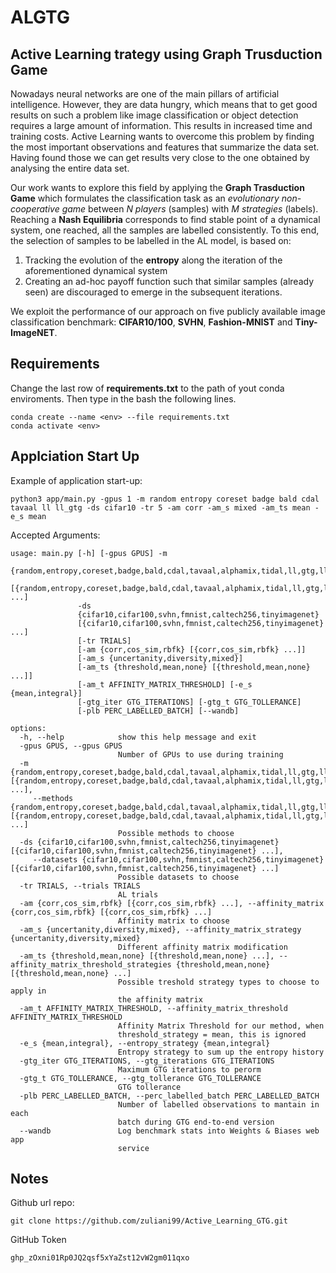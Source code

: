 # ALGTG
## Active Learning trategy using Graph Trusduction Game

Nowadays neural networks are one of the main pillars of artificial intelligence. However, they are data hungry, which means that to get good results on such a problem like image classification or object detection requires a large amount of information. This results in increased time and training costs. Active Learning wants to overcome this problem by finding the most important observations and features that summarize the data set. Having found those we can get results very close to the one obtained by analysing the entire data set. 

Our work wants to explore this field by applying the **Graph Trasduction Game** which formulates the classification task as an *evolutionary non-cooperative game* between *N players* (samples) with *M strategies* (labels). Reaching a **Nash Equilibria** corresponds to find stable point of a dynamical system, one reached, all the samples are labelled consistently. To this end, the selection of samples to be labelled in the AL model, is based on:

1. Tracking the evolution of the **entropy** along the iteration of the aforementioned dynamical system
2. Creating an ad-hoc payoff function such that similar samples (already seen) are discouraged to emerge in the subsequent iterations.

We exploit the performance of our approach on five publicly available image classification benchmark: **CIFAR10/100**, **SVHN**, **Fashion-MNIST** and **Tiny-ImageNET**.

## Requirements

Change the last row of **requirements.txt** to the path of yout conda enviroments. Then type in the bash the following lines.
```
conda create --name <env> --file requirements.txt
conda activate <env>
```

## Applciation Start Up
Example of application start-up:
```
python3 app/main.py -gpus 1 -m random entropy coreset badge bald cdal tavaal ll ll_gtg -ds cifar10 -tr 5 -am corr -am_s mixed -am_ts mean -e_s mean
```

Accepted Arguments:
```
usage: main.py [-h] [-gpus GPUS] -m
               {random,entropy,coreset,badge,bald,cdal,tavaal,alphamix,tidal,ll,gtg,ll_gtg,lq_gtg}
               [{random,entropy,coreset,badge,bald,cdal,tavaal,alphamix,tidal,ll,gtg,ll_gtg,lq_gtg} ...]
               -ds
               {cifar10,cifar100,svhn,fmnist,caltech256,tinyimagenet}
               [{cifar10,cifar100,svhn,fmnist,caltech256,tinyimagenet} ...]
               [-tr TRIALS]
               [-am {corr,cos_sim,rbfk} [{corr,cos_sim,rbfk} ...]]
               [-am_s {uncertanity,diversity,mixed}]
               [-am_ts {threshold,mean,none} [{threshold,mean,none} ...]]
               [-am_t AFFINITY_MATRIX_THRESHOLD] [-e_s {mean,integral}]
               [-gtg_iter GTG_ITERATIONS] [-gtg_t GTG_TOLLERANCE]
               [-plb PERC_LABELLED_BATCH] [--wandb]

options:
  -h, --help            show this help message and exit
  -gpus GPUS, --gpus GPUS
                        Number of GPUs to use during training
  -m {random,entropy,coreset,badge,bald,cdal,tavaal,alphamix,tidal,ll,gtg,ll_gtg,lq_gtg} [{random,entropy,coreset,badge,bald,cdal,tavaal,alphamix,tidal,ll,gtg,ll_gtg,lq_gtg} ...],
     --methods {random,entropy,coreset,badge,bald,cdal,tavaal,alphamix,tidal,ll,gtg,ll_gtg,lq_gtg} [{random,entropy,coreset,badge,bald,cdal,tavaal,alphamix,tidal,ll,gtg,ll_gtg,lq_gtg} ...]
                        Possible methods to choose
  -ds {cifar10,cifar100,svhn,fmnist,caltech256,tinyimagenet} [{cifar10,cifar100,svhn,fmnist,caltech256,tinyimagenet} ...],
     --datasets {cifar10,cifar100,svhn,fmnist,caltech256,tinyimagenet} [{cifar10,cifar100,svhn,fmnist,caltech256,tinyimagenet} ...]
                        Possible datasets to choose
  -tr TRIALS, --trials TRIALS
                        AL trials
  -am {corr,cos_sim,rbfk} [{corr,cos_sim,rbfk} ...], --affinity_matrix {corr,cos_sim,rbfk} [{corr,cos_sim,rbfk} ...]
                        Affinity matrix to choose
  -am_s {uncertanity,diversity,mixed}, --affinity_matrix_strategy {uncertanity,diversity,mixed}
                        Different affinity matrix modification
  -am_ts {threshold,mean,none} [{threshold,mean,none} ...], --affinity_matrix_threshold_strategies {threshold,mean,none} [{threshold,mean,none} ...]
                        Possible treshold strategy types to choose to apply in
                        the affinity matrix
  -am_t AFFINITY_MATRIX_THRESHOLD, --affinity_matrix_threshold AFFINITY_MATRIX_THRESHOLD
                        Affinity Matrix Threshold for our method, when
                        threshold_strategy = mean, this is ignored
  -e_s {mean,integral}, --entropy_strategy {mean,integral}
                        Entropy strategy to sum up the entropy history
  -gtg_iter GTG_ITERATIONS, --gtg_iterations GTG_ITERATIONS
                        Maximum GTG iterations to perorm
  -gtg_t GTG_TOLLERANCE, --gtg_tollerance GTG_TOLLERANCE
                        GTG tollerance
  -plb PERC_LABELLED_BATCH, --perc_labelled_batch PERC_LABELLED_BATCH
                        Number of labelled observations to mantain in each
                        batch during GTG end-to-end version
  --wandb               Log benchmark stats into Weights & Biases web app
                        service
```

## Notes
Github url repo:
```
git clone https://github.com/zuliani99/Active_Learning_GTG.git
```

GitHub Token
```
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
```
